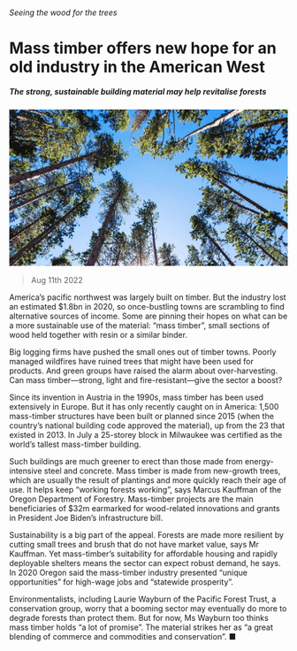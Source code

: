 ###### Seeing the wood for the trees

# Mass timber offers new hope for an old industry in the American West 

##### The strong, sustainable building material may help revitalise forests 

![image](images/20220813_USP002.jpg) 

> Aug 11th 2022 

America’s pacific northwest was largely built on timber. But the industry lost an estimated $1.8bn in 2020, so once-bustling towns are scrambling to find alternative sources of income. Some are pinning their hopes on what can be a more sustainable use of the material: “mass timber”, small sections of wood held together with resin or a similar binder.

Big logging firms have pushed the small ones out of timber towns. Poorly managed wildfires have ruined trees that might have been used for products. And green groups have raised the alarm about over-harvesting. Can mass timber—strong, light and fire-resistant—give the sector a boost?

Since its invention in Austria in the 1990s, mass timber has been used extensively in Europe. But it has only recently caught on in America: 1,500 mass-timber structures have been built or planned since 2015 (when the country’s national building code approved the material), up from the 23 that existed in 2013. In July a 25-storey block in Milwaukee was certified as the world’s tallest mass-timber building.

Such buildings are much greener to erect than those made from energy-intensive steel and concrete. Mass timber is made from new-growth trees, which are usually the result of plantings and more quickly reach their age of use. It helps keep “working forests working”, says Marcus Kauffman of the Oregon Department of Forestry. Mass-timber projects are the main beneficiaries of $32m earmarked for wood-related innovations and grants in President Joe Biden’s infrastructure bill. 

Sustainability is a big part of the appeal. Forests are made more resilient by cutting small trees and brush that do not have market value, says Mr Kauffman. Yet mass-timber’s suitability for affordable housing and rapidly deployable shelters means the sector can expect robust demand, he says. In 2020 Oregon said the mass-timber industry presented “unique opportunities” for high-wage jobs and “statewide prosperity”.

Environmentalists, including Laurie Wayburn of the Pacific Forest Trust, a conservation group, worry that a booming sector may eventually do more to degrade forests than protect them. But for now, Ms Wayburn too thinks mass timber holds “a lot of promise”. The material strikes her as “a great blending of commerce and commodities and conservation”. ■



